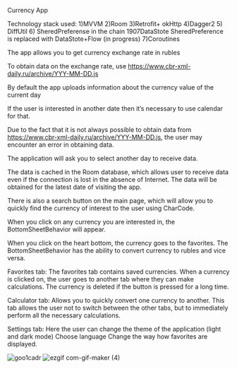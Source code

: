 Currency App 

Technology stack used: 
1)MVVM
2)Room
3)Retrofit+ okHttp
4)Dagger2
5) DiffUtil
6) SheredPreferense in the chain 1907DataStote SheredPreference is replaced with DataStote+Flow (in progress)
7)Coroutines

The app allows you to get currency exchange rate in rubles

To obtain data on the exchange rate, use https://www.cbr-xml-daily.ru/archive/YYY-MM-DD.js

By default the app uploads information about the currency value of the current day

If the user is interested in another date then it’s necessary to use calendar for that.

Due to the fact that it is not always possible to obtain data from https://www.cbr-xml-daily.ru/archive/YYY-MM-DD.js, the user may encounter an error in obtaining data.

The application will ask you to select another day to receive data.

The data is cached in the Room database, which allows user to receive data even if the connection is lost in the absence of Internet. 
The data will be obtained for the latest date of visiting the app.

There is also a search button on the main page, which will allow you to quickly find the currency of interest to the user using CharCode.

When you click on any currency you are interested in, the BottomSheetBehavior will appear.

When you click on the heart bottom, the currency goes to the favorites. 
The BottomSheetBehavior has the ability to convert currency to rubles and vice versa.

Favorites tab:
The favorites tab contains saved currencies. 
When a currency is clicked on, the user goes to another tab where they can make calculations. 
The currency is deleted if the button is pressed for a long time.

Calculator tab: 
Allows you to quickly convert one currency to another. 
This tab allows the user not to switch between the other tabs, but to immediately perform all the necessary calculations.

Settings tab:
Here the user can change the theme of the application (light and dark mode)
Choose language
Change the way how favorites are displayed.

![goo1cadr](https://user-images.githubusercontent.com/96927298/181693571-780509b2-6524-475d-8012-c9db877fcaff.gif) ![ezgif com-gif-maker (4)](https://user-images.githubusercontent.com/96927298/181699443-171530cc-a81c-4b90-89bf-72a1867e8c42.gif)


